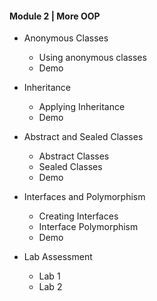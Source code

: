 #### Module 2 | More OOP

- Anonymous Classes
    -  Using anonymous classes
    -  Demo

- Inheritance
    - Applying Inheritance
    - Demo

- Abstract and Sealed Classes
    -  Abstract Classes
    -  Sealed Classes
    -  Demo

- Interfaces and Polymorphism
    - Creating Interfaces
    - Interface Polymorphism
    - Demo

- Lab Assessment
    - Lab 1
    - Lab 2